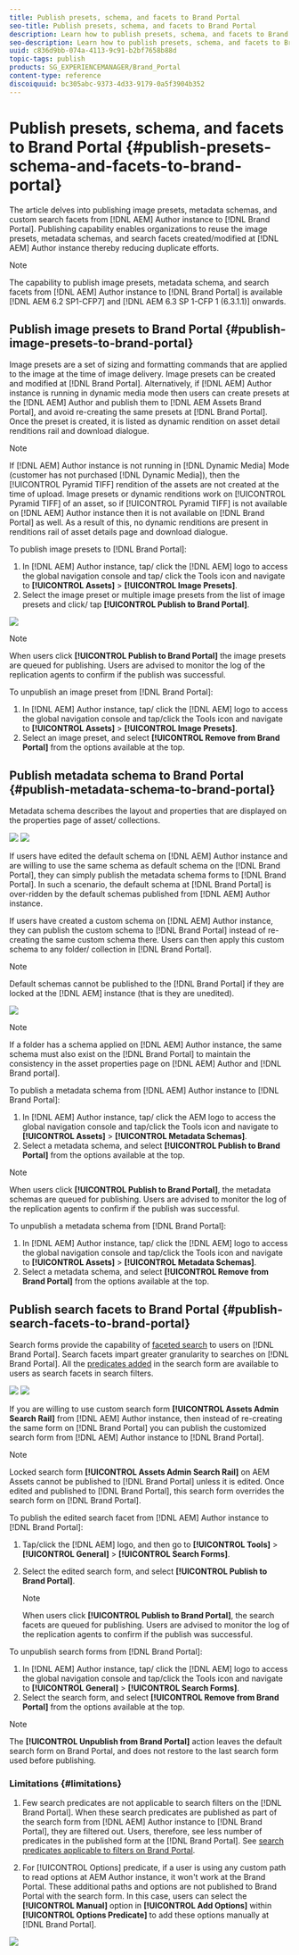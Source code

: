 ```yaml
---
title: Publish presets, schema, and facets to Brand Portal
seo-title: Publish presets, schema, and facets to Brand Portal
description: Learn how to publish presets, schema, and facets to Brand Portal.
seo-description: Learn how to publish presets, schema, and facets to Brand Portal.
uuid: c836d9bb-074a-4113-9c91-b2bf7658b88d
topic-tags: publish
products: SG_EXPERIENCEMANAGER/Brand_Portal
content-type: reference
discoiquuid: bc305abc-9373-4d33-9179-0a5f3904b352
---
```


# Publish presets, schema, and facets to Brand Portal {#publish-presets-schema-and-facets-to-brand-portal}

The article delves into publishing image presets, metadata schemas, and custom search facets from [!DNL AEM] Author instance to [!DNL Brand Portal]. Publishing capability enables organizations to reuse the image presets, metadata schemas, and search facets created/modified at [!DNL AEM] Author instance thereby reducing duplicate efforts.

>[!NOTE]
>
>The capability to publish image presets, metadata schema, and search facets from [!DNL AEM] Author instance to [!DNL Brand Portal] is available [!DNL AEM 6.2 SP1-CFP7] and [!DNL AEM 6.3 SP 1-CFP 1 (6.3.1.1)] onwards.

## Publish image presets to Brand Portal {#publish-image-presets-to-brand-portal}

Image presets are a set of sizing and formatting commands that are applied to the image at the time of image delivery. Image presets can be created and modified at [!DNL Brand Portal]. Alternatively, if [!DNL AEM] Author instance is running in dynamic media mode then users can create presets at the [!DNL AEM] Author and publish them to [!DNL AEM Assets Brand Portal], and avoid re-creating the same presets at [!DNL Brand Portal].  
Once the preset is created, it is listed as dynamic rendition on asset detail renditions rail and download dialogue.

>[!NOTE]
>
>If [!DNL AEM] Author instance is not running in [!DNL Dynamic Media] Mode (customer has not purchased [!DNL Dynamic Media]), then the [!UICONTROL Pyramid TIFF]  rendition of the assets are not created at the time of upload. Image presets or dynamic renditions work on [!UICONTROL Pyramid TIFF] of an asset, so if [!UICONTROL Pyramid TIFF] is not available on [!DNL AEM] Author instance then it is not available on [!DNL Brand Portal] as well. As a result of this, no dynamic renditions are present in renditions rail of asset details page and download dialogue.

To publish image presets to [!DNL Brand Portal]:

1. In [!DNL AEM] Author instance, tap/ click the [!DNL AEM] logo to access the global navigation console and tap/ click the Tools icon and navigate to **[!UICONTROL Assets]** &gt; **[!UICONTROL Image Presets]**.
2. Select the image preset or multiple image presets from the list of image presets and click/ tap **[!UICONTROL Publish to Brand Portal]**.

![](assets/publishpreset.png)

>[!NOTE]
>
>When users click **[!UICONTROL Publish to Brand Portal]** the image presets are queued for publishing. Users are advised to monitor the log of the replication agents to confirm if the publish was successful.

To unpublish an image preset from [!DNL Brand Portal]:

1. In [!DNL AEM] Author instance, tap/ click the [!DNL AEM] logo to access the global navigation console and tap/click the Tools icon and navigate to **[!UICONTROL Assets]** &gt; **[!UICONTROL Image Presets]**.
2. Select an image preset, and select **[!UICONTROL Remove from Brand Portal]** from the options available at the top.

## Publish metadata schema to Brand Portal  {#publish-metadata-schema-to-brand-portal}

Metadata schema describes the layout and properties that are displayed on the properties page of asset/ collections.

![](assets/metadata-schema-editor.png) ![](assets/asset-properties-1.png)

If users have edited the default schema on [!DNL AEM] Author instance and are willing to use the same schema as default schema on the [!DNL Brand Portal], they can simply publish the metadata schema forms to [!DNL Brand Portal]. In such a scenario, the default schema at [!DNL Brand Portal] is over-ridden by the default schemas published from [!DNL AEM] Author instance.

If users have created a custom schema on [!DNL AEM] Author instance, they can publish the custom schema to [!DNL Brand Portal] instead of re-creating the same custom schema there. Users can then apply this custom schema to any folder/ collection in [!DNL Brand Portal].

>[!NOTE]
>
>Default schemas cannot be published to the [!DNL Brand Portal] if they are locked at the [!DNL AEM] instance (that is they are unedited).

![](assets/default-schema-form.png)

>[!NOTE]
>
>If a folder has a schema applied on [!DNL AEM] Author instance, the same schema must also exist on the [!DNL Brand Portal] to maintain the consistency in the asset properties page on [!DNL AEM] Author and [!DNL Brand portal].

To publish a metadata schema from [!DNL AEM] Author instance to [!DNL Brand Portal]:

1. In [!DNL AEM] Author instance, tap/ click the AEM logo to access the global navigation console and tap/click the Tools icon and navigate to **[!UICONTROL Assets]** &gt; **[!UICONTROL Metadata Schemas]**.
2. Select a metadata schema, and select **[!UICONTROL Publish to Brand Portal]** from the options available at the top.

>[!NOTE]
>
>When users click **[!UICONTROL Publish to Brand Portal]**, the metadata schemas are queued for publishing. Users are advised to monitor the log of the replication agents to confirm if the publish was successful.

To unpublish a metadata schema from [!DNL Brand Portal]:

1. In [!DNL AEM] Author instance, tap/ click the [!DNL AEM] logo to access the global navigation console and tap/click the Tools icon and navigate to **[!UICONTROL Assets]** &gt; **[!UICONTROL Metadata Schemas]**.
2. Select a metadata schema, and select **[!UICONTROL Remove from Brand Portal]** from the options available at the top.

## Publish search facets to Brand Portal {#publish-search-facets-to-brand-portal}

Search forms provide the capability of [faceted search](../using/brand-portal-search-facets.md) to users on [!DNL Brand Portal]. Search facets impart greater granularity to searches on [!DNL Brand Portal]. All the [predicates added](https://helpx.adobe.com/experience-manager/6-5/assets/using/search-facets.html#AddingaPredicate) in the search form are available to users as search facets in search filters.

![](assets/property-predicate-removed.png)
![](assets/search-form.png)

If you are willing to use custom search form **[!UICONTROL Assets Admin Search Rail]** from [!DNL AEM] Author instance, then instead of re-creating the same form on [!DNL Brand Portal] you can publish the customized search form from [!DNL AEM] Author instance to [!DNL Brand Portal].

>[!NOTE]
>
>Locked search form **[!UICONTROL Assets Admin Search Rail]** on AEM Assets cannot be published to [!DNL Brand Portal] unless it is edited. Once edited and published to [!DNL Brand Portal], this search form overrides the search form on [!DNL Brand Portal].

To publish the edited search facet from [!DNL AEM] Author instance to [!DNL Brand Portal]:

1. Tap/click the [!DNL AEM] logo, and then go to **[!UICONTROL Tools]** &gt; **[!UICONTROL General]** &gt; **[!UICONTROL Search Forms]**.
2. Select the edited search form, and select **[!UICONTROL Publish to Brand Portal]**.

   >[!NOTE]
   >
   >When users click **[!UICONTROL Publish to Brand Portal]**, the search facets are queued for publishing. Users are advised to monitor the log of the replication agents to confirm if the publish was successful.

To unpublish search forms from [!DNL Brand Portal]:

1. In [!DNL AEM] Author instance, tap/ click the [!DNL AEM] logo to access the global navigation console and tap/click the Tools icon and navigate to **[!UICONTROL General]** &gt; **[!UICONTROL Search Forms]**.
2. Select the search form, and select **[!UICONTROL Remove from Brand Portal]** from the options available at the top.

>[!NOTE]
>
>The **[!UICONTROL Unpublish from Brand Portal]** action leaves the default search form on Brand  Portal,  and does not restore to the last search form used before publishing.

### Limitations {#limitations}

1. Few search predicates are not applicable to search filters on the [!DNL Brand Portal]. When these search predicates are published as part of the search form from [!DNL AEM] Author instance to [!DNL Brand Portal], they are filtered out. Users, therefore, see less number of predicates in the published form at the [!DNL Brand Portal]. See [search predicates applicable to filters on Brand Portal](../using/brand-portal-search-facets.md#list-of-search-predicates).

2. For [!UICONTROL Options] predicate, if a user is using any custom path to read options at AEM Author instance, it won't work at the Brand Portal. These additional paths and options are not published to Brand Portal with the search form. In this case, users can select the **[!UICONTROL Manual]** option in **[!UICONTROL Add Options]** within **[!UICONTROL Options Predicate]** to add these options manually at [!DNL Brand Portal].

![](assets/options-predicate-manual.png)
